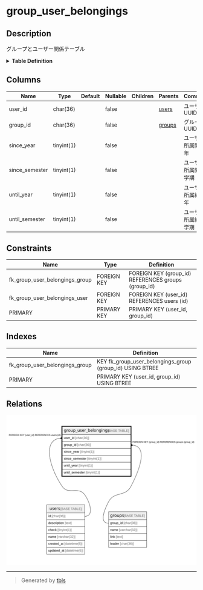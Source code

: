 # group_user_belongings

## Description

グループとユーザー関係テーブル

<details>
<summary><strong>Table Definition</strong></summary>

```sql
CREATE TABLE `group_user_belongings` (
  `user_id` char(36) NOT NULL,
  `group_id` char(36) NOT NULL,
  `since_year` tinyint(1) NOT NULL,
  `since_semester` tinyint(1) NOT NULL,
  `until_year` tinyint(1) NOT NULL,
  `until_semester` tinyint(1) NOT NULL,
  PRIMARY KEY (`user_id`,`group_id`),
  KEY `fk_group_user_belongings_group` (`group_id`),
  CONSTRAINT `fk_group_user_belongings_group` FOREIGN KEY (`group_id`) REFERENCES `groups` (`group_id`),
  CONSTRAINT `fk_group_user_belongings_user` FOREIGN KEY (`user_id`) REFERENCES `users` (`id`)
) ENGINE=InnoDB DEFAULT CHARSET=utf8mb3
```

</details>

## Columns

| Name | Type | Default | Nullable | Children | Parents | Comment |
| ---- | ---- | ------- | -------- | -------- | ------- | ------- |
| user_id | char(36) |  | false |  | [users](users.md) | ユーザーUUID |
| group_id | char(36) |  | false |  | [groups](groups.md) | グループUUID |
| since_year | tinyint(1) |  | false |  |  | ユーザー所属開始年 |
| since_semester | tinyint(1) |  | false |  |  | ユーザー所属開始学期 |
| until_year | tinyint(1) |  | false |  |  | ユーザー所属終了年 |
| until_semester | tinyint(1) |  | false |  |  | ユーザー所属終了学期 |

## Constraints

| Name | Type | Definition |
| ---- | ---- | ---------- |
| fk_group_user_belongings_group | FOREIGN KEY | FOREIGN KEY (group_id) REFERENCES groups (group_id) |
| fk_group_user_belongings_user | FOREIGN KEY | FOREIGN KEY (user_id) REFERENCES users (id) |
| PRIMARY | PRIMARY KEY | PRIMARY KEY (user_id, group_id) |

## Indexes

| Name | Definition |
| ---- | ---------- |
| fk_group_user_belongings_group | KEY fk_group_user_belongings_group (group_id) USING BTREE |
| PRIMARY | PRIMARY KEY (user_id, group_id) USING BTREE |

## Relations

![er](group_user_belongings.svg)

---

> Generated by [tbls](https://github.com/k1LoW/tbls)
